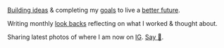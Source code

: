 [Building ideas](../projects) & completing my [goals](https://wiki.nikiv.dev/focusing/goals) to live a [better future](https://wiki.nikiv.dev/future/).

Writing monthly [look backs](https://wiki.nikiv.dev/looking-back/) reflecting on what I worked & thought about.

Sharing latest photos of where I am now on [IG](https://www.instagram.com/nikitavoloboev). [Say 👋](https://twitter.com/nikitavoloboev).
